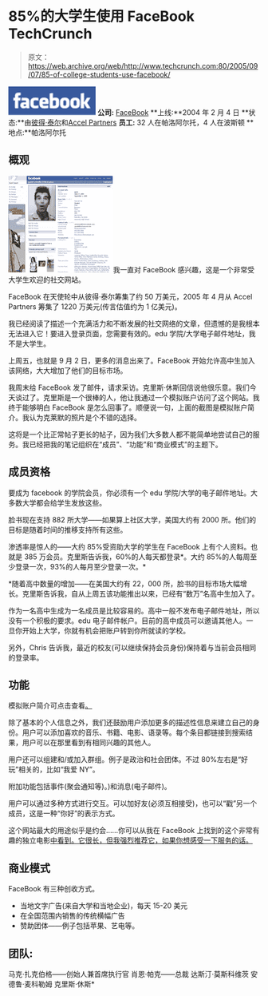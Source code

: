 # 85%的大学生使用 FaceBook TechCrunch

> 原文：<https://web.archive.org/web/http://www.techcrunch.com:80/2005/09/07/85-of-college-students-use-facebook/>

![FaceBook](img/fdc40faf9cde672f63f35d5ae14e116f.png) **公司:** [FaceBook](https://web.archive.org/web/20230210000057/http://www.crunchbase.com/company/facebook) 
**上线:**2004 年 2 月 4 日
**状态:**由[彼得·泰尔](https://web.archive.org/web/20230210000057/http://en.wikipedia.org/wiki/Peter_Thiel)和[Accel Partners](https://web.archive.org/web/20230210000057/http://www.accel.com/)
**员工:** 32 人在帕洛阿尔托，4 人在波斯顿
**地点:**帕洛阿尔托

## 概观

![](img/9b03c6eb20971fa197657eda6fc4ca48.png)我一直对 FaceBook 感兴趣，这是一个非常受大学生欢迎的社交网站。

FaceBook 在天使轮中从彼得·泰尔筹集了约 50 万美元，2005 年 4 月从 Accel Partners 筹集了 1220 万美元(传言估值约为 1 亿美元)。

我已经阅读了描述一个充满活力和不断发展的社交网络的文章，但遗憾的是我根本无法进入它！要进入登录页面，您需要有效的。edu 学院/大学电子邮件地址，我不是大学生。

上周五，也就是 9 月 2 日，更多的消息出来了。FaceBook 开始允许高中生加入该网络，大大增加了他们的目标市场。

我周末给 FaceBook 发了邮件，请求采访。克里斯·休斯回信说他很乐意。我们今天谈过了。克里斯是一个很棒的人，他让我通过一个模拟账户访问了这个网站。我终于能够明白 FaceBook 是怎么回事了。顺便说一句，上面的截图是模拟账户简介。我认为克莱默的照片是个不错的选择。

这将是一个比正常帖子更长的帖子，因为我们大多数人都不能简单地尝试自己的服务。我已经把我的笔记组织在“成员”、“功能”和“商业模式”的主题下。

## 成员资格

要成为 facebook 的学院会员，你必须有一个 edu 学院/大学的电子邮件地址。大多数大学都会给学生发放这些。

脸书现在支持 882 所大学——如果算上社区大学，美国大约有 2000 所。他们的目标是随着时间的推移支持所有这些。

渗透率是惊人的——大约 85%受资助大学的学生在 FaceBook 上有个人资料。也就是 385 万会员。克里斯告诉我，60%的人每天都登录*。大约 85%的人每周至少登录一次，93%的人每月至少登录一次。*

 *随着高中数量的增加——在美国大约有 22，000 所，脸书的目标市场大幅增长。克里斯告诉我，自从上周五该功能推出以来，已经有“数万”名高中生加入了。

作为一名高中生成为一名成员是比较容易的。高中一般不发布电子邮件地址，所以没有一个积极的要求。edu 电子邮件帐户。目前的高中成员可以邀请其他人。一旦你开始上大学，你就有机会把账户转到你所就读的学校。

另外，Chris 告诉我，最近的校友(可以继续保持会员身份)保持着与当前会员相同的登录率。

## 功能

模拟账户简介可点击查看[。](https://web.archive.org/web/20230210000057/http://facebook.com/p.php?id=11752&l=732749925d)

除了基本的个人信息之外，我们还鼓励用户添加更多的描述性信息来建立自己的身份。用户可以添加喜欢的音乐、书籍、电影、语录等。每个条目都链接到搜索结果，用户可以在那里看到有相同兴趣的其他人。

用户还可以组建和/或加入群组。例子是政治和社会团体。不过 80%左右是“好玩”相关的，比如“我爱 NY”。

附加功能包括事件(聚会通知等)。)和消息(电子邮件)。

用户可以通过多种方式进行交互。可以加好友(必须互相接受)，也可以“戳”另一个成员，这是一种“你好”的表示方式。

这个网站最大的用途似乎是约会……你可以从我在 FaceBook 上找到的这个非常有趣的独立电影[中看到。它很长，但我强烈推荐它，如果你想感受一下服务的话。](https://web.archive.org/web/20230210000057/http://www.frostedworld.com/Facebook.mov)

## 商业模式

FaceBook 有三种创收方式。

*   当地文字广告(来自大学和当地企业)，每天 15-20 美元
*   在全国范围内销售的传统横幅广告
*   赞助团体——例子包括苹果、艺电等。

## 团队:

马克·扎克伯格——创始人兼首席执行官
肖恩·帕克——总裁
达斯汀·莫斯科维茨
安德鲁·麦科勒姆
克里斯·休斯*